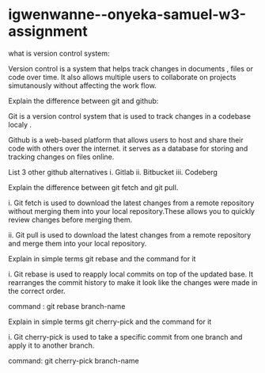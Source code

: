# igwenwanne--onyeka-samuel-w3-assignment

what is version control system:

Version control is a system that helps track changes in documents , files or code over time. It also allows multiple users to collaborate on projects simutanously without affecting the work flow.

Explain the difference between git and github:

Git is a version control system that is used to track changes in a codebase localy .

Github is a web-based platform that allows users to host and share their code with others over the internet. it serves as a database for storing and tracking changes on files online.

List 3 other github alternatives
i. Gitlab ii. Bitbucket iii. Codeberg

Explain the difference between git fetch and git pull.

i. Git fetch is used to download the latest changes from a remote repository without merging them into your local repository.These allows you to quickly review changes before merging them.

ii. Git pull is used to download the latest changes from a remote repository and merge them into your local repository.

Explain in simple terms git rebase and the command for it

i. Git rebase is used to reapply local commits on top of the updated base. It rearranges the commit history to make it look like the changes were made in the correct order.

command : git rebase branch-name

Explain in simple terms git cherry-pick and the command for it

i. Git cherry-pick is used to take a specific commit from one branch and apply it to another branch.

command: git cherry-pick branch-name
